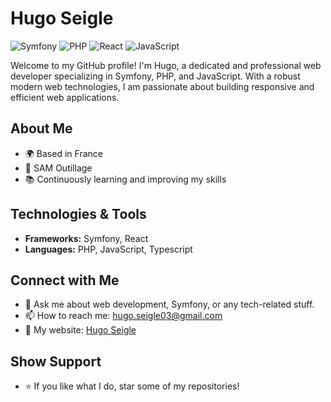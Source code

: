 # Hugo Seigle

![Symfony](https://img.shields.io/badge/Symfony-black?style=for-the-badge&logo=symfony&logoColor=white)
![PHP](https://img.shields.io/badge/PHP-777BB4?style=for-the-badge&logo=php&logoColor=white)
![React](https://img.shields.io/badge/react-blue?style=for-the-badge&logo=react&logoColor=white)
![JavaScript](https://img.shields.io/badge/JavaScript-F7DF1E?style=for-the-badge&logo=javascript&logoColor=black)

Welcome to my GitHub profile! I'm Hugo, a dedicated and professional web developer specializing in Symfony, PHP, and JavaScript. With a robust modern web technologies, I am passionate about building responsive and efficient web applications.

## About Me
- 🌍 Based in France
- 💼 SAM Outillage
- 📚 Continuously learning and improving my skills

## Technologies & Tools
- **Frameworks:** Symfony, React
- **Languages:** PHP, JavaScript, Typescript

## Connect with Me
- 💬 Ask me about web development, Symfony, or any tech-related stuff.
- 📫 How to reach me: hugo.seigle03@gmail.com
- 📄 My website: [Hugo Seigle](https://www.hugo-seigle.fr/)

## Show Support
- ⭐️ If you like what I do, star some of my repositories!
